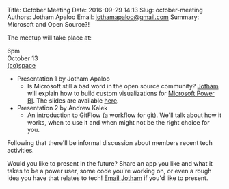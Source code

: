 Title: October Meeting
Date: 2016-09-29 14:13
Slug: october-meeting
Authors: Jotham Apaloo
Email: jothamapaloo@gmail.com
Summary: Microsoft and Open Source?!

The meetup will take place at:

6pm  
October 13  
[(co)space](http://cospacenorth.com/)  


- Presentation 1 by Jotham Apaloo
    - Is Microsoft still a bad word in the open source community? [Jotham](http://jotham-city.com/) will explain how
    to build custom visualizations for [Microsoft Power BI](https://powerbi.microsoft.com/en-us/).
    The slides are available [here](http://jotham-city.com/powerbi).
- Presentation 2 by Andrew Kalek
    - An introduction to GitFlow (a workflow for git). We'll talk about how it works, when to use it and when might not be the right choice for you.

Following that there'll be informal discussion about members recent tech activities.

Would you like to present in the future? Share an app you like and what it takes to be a power user, some code you're working on, or even a rough idea you have that relates to tech!
[Email Jotham](mailto:jothamapaloo@gmail.com) if you'd like to present.

